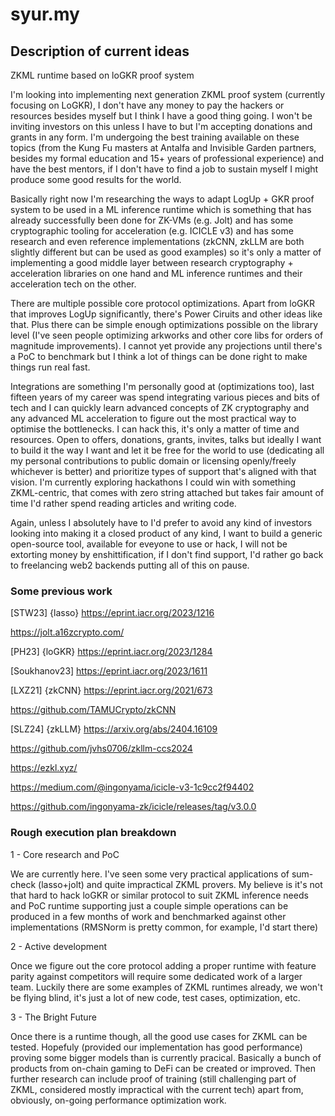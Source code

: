 # syur.my

## Description of current ideas

ZKML runtime based on loGKR proof system

I'm looking into implementing next generation ZKML proof system (currently focusing on LoGKR), I don't have any money to pay the hackers or resources besides myself but I think I have a good thing going. I won't be inviting investors on this unless I have to but I'm accepting donations and grants in any form. I'm undergoing the best training available on these topics (from the Kung Fu masters at Antalfa and Invisible Garden partners, besides my formal education and 15+ years of professional experience) and have the best mentors, if I don't have to find a job to sustain myself I might produce some good results for the world.

Basically right now I'm researching the ways to adapt LogUp + GKR proof system to be used in a ML inference runtime which is something that has already successfully been done for ZK-VMs (e.g. Jolt) and has some cryptographic tooling for acceleration (e.g. ICICLE v3) and has some research and even reference implementations (zkCNN, zkLLM are both slightly different but can be used as good examples) so it's only a matter of implementing a good middle layer between research cryptography + acceleration libraries on one hand and ML inference runtimes and their acceleration tech on the other.

There are multiple possible core protocol optimizations. Apart from loGKR that improves LogUp significantly, there's Power Ciruits and other ideas like that. Plus there can be simple enough optimizations possible on the library level (I've seen people optimizing arkworks and other core libs for orders of magnitude improvements). I cannot yet provide any projections until there's a PoC to benchmark but I think a lot of things can be done right to make things run real fast.

Integrations are something I'm personally good at (optimizations too), last fifteen years of my career was spend integrating various pieces and bits of tech and I can quickly learn advanced concepts of ZK cryptography and any advanced ML acceleration to figure out the most practical way to optimise the bottlenecks. I can hack this, it's only a matter of time and resources. Open to offers, donations, grants, invites, talks but ideally I want to build it the way I want and let it be free for the world to use (dedicating all my personal contributions to public domain or licensing openly/freely whichever is better) and prioritize types of support that's aligned with that vision. I'm currently exploring hackathons I could win with something ZKML-centric, that comes with zero string attached but takes fair amount of time I'd rather spend reading articles and writing code.

Again, unless I absolutely have to I'd prefer to avoid any kind of investors looking into making it a closed product of any kind, I want to build a generic open-source tool, available for eveyone to use or hack, I will not be extorting money by enshittification, if I don't find support, I'd rather go back to freelancing web2 backends putting all of this on pause.

### Some previous work

[STW23] {lasso} https://eprint.iacr.org/2023/1216

https://jolt.a16zcrypto.com/

[PH23] {loGKR} https://eprint.iacr.org/2023/1284

[Soukhanov23] https://eprint.iacr.org/2023/1611

[LXZ21] {zkCNN} https://eprint.iacr.org/2021/673

https://github.com/TAMUCrypto/zkCNN

[SLZ24] {zkLLM} https://arxiv.org/abs/2404.16109

https://github.com/jvhs0706/zkllm-ccs2024

https://ezkl.xyz/

https://medium.com/@ingonyama/icicle-v3-1c9cc2f94402

https://github.com/ingonyama-zk/icicle/releases/tag/v3.0.0

### Rough execution plan breakdown

1 - Core research and PoC

We are currently here. I've seen some very practical applications of sum-check (lasso+jolt) and quite impractical ZKML provers. My believe is it's not that hard to hack loGKR or similar protocol to suit ZKML inference needs and PoC runtime supporting just a couple simple operations can be produced in a few months of work and benchmarked against other implementations (RMSNorm is pretty common, for example, I'd start there)

2 - Active development

Once we figure out the core protocol adding a proper runtime with feature parity against competitors will require some dedicated work of a larger team. Luckily there are some examples of ZKML runtimes already, we won't be flying blind, it's just a lot of new code, test cases, optimization, etc.

3 - The Bright Future

Once there is a runtime though, all the good use cases for ZKML can be tested. Hopefuly (provided our implementation has good performance) proving some bigger models than is currently pracical. Basically a bunch of products from on-chain gaming to DeFi can be created or improved. Then further research can include proof of training (still challenging part of ZKML, considered mostly impractical with the current tech) apart from, obviously, on-going performance optimization work.
